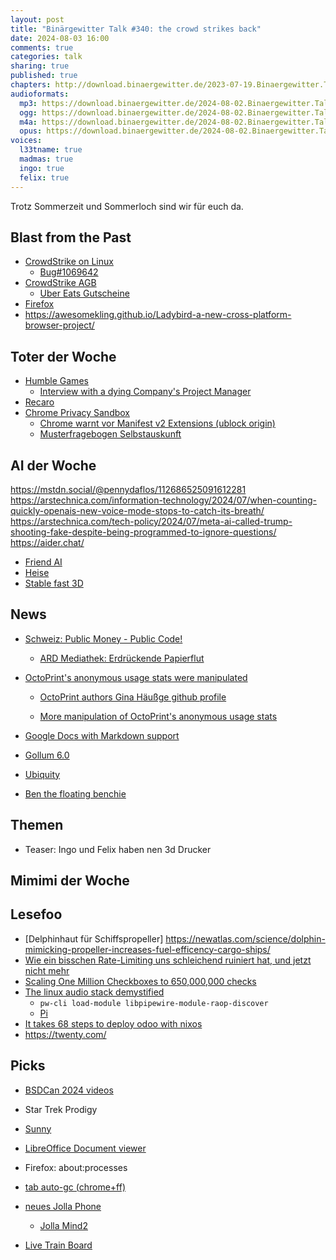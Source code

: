 ```yaml
---
layout: post
title: "Binärgewitter Talk #340: the crowd strikes back"
date: 2024-08-03 16:00
comments: true
categories: talk
sharing: true
published: true
chapters: http://download.binaergewitter.de/2023-07-19.Binaergewitter.Talk.340.chapters.txt
audioformats:
  mp3: https://download.binaergewitter.de/2024-08-02.Binaergewitter.Talk.341.mp3
  ogg: https://download.binaergewitter.de/2024-08-02.Binaergewitter.Talk.341.ogg
  m4a: https://download.binaergewitter.de/2024-08-02.Binaergewitter.Talk.341.m4a
  opus: https://download.binaergewitter.de/2024-08-02.Binaergewitter.Talk.341.opus
voices:
  l33tname: true
  madmas: true
  ingo: true
  felix: true
---
```

Trotz Sommerzeit und Sommerloch sind wir für euch da.

## Blast from the Past
- [CrowdStrike on Linux](https://access.redhat.com/solutions/7068083 )
  * [Bug#1069642]( https://lists.debian.org/debian-kernel/2024/04/msg00202.html )
- [CrowdStrike AGB]( https://blog.binaergewitter.de/2024/07/20/binaergewitter-talk-number-340-crowdstrike#isso-2478 )
  - [Uber Eats Gutscheine]( https://www.pcgamer.com/software/windows/after-crashing-85-million-computers-crowdstrike-says-sorry-to-its-partners-with-a-dollar10-uber-eats-gift-card-which-was-also-broken/ )
- [Firefox]( https://blog.binaergewitter.de/2024/07/20/binaergewitter-talk-number-340-crowdstrike#isso-2479 )
 - https://awesomekling.github.io/Ladybird-a-new-cross-platform-browser-project/

## Toter der Woche
- [Humble Games]( https://www.theverge.com/2024/8/2/24211410/humble-games-layoffs-indie-studios-uncertainty )
  - [Interview with a dying Company's Project Manager]( https://www.youtube.com/watch?v=YeNBsW0Slrk )
- [Recaro]( https://www.heise.de/news/Autozulieferer-Recaro-Automotive-stellt-Insolvenzantrag-9817512.html )
- [Chrome Privacy Sandbox]( https://www.heise.de/news/Privacy-Sandbox-vor-dem-Aus-Google-laesst-Drittanbieter-Cookies-weiter-zu-9809972.html )
  - [Chrome warnt vor Manifest v2 Extensions (ublock origin)]( https://github.com/uBlockOrigin/uBlock-issues/wiki/About-Google-Chrome%27s-%22This-extension-may-soon-no-longer-be-supported%22 )
  - [Musterfragebogen Selbstauskunft]( https://www.heise.de/news/DSGVO-So-nutzen-Sie-Ihre-Auskunftsrechte-4429886.html?seite=all )

## AI der Woche
https://mstdn.social/@pennydaflos/112686525091612281
https://arstechnica.com/information-technology/2024/07/when-counting-quickly-openais-new-voice-mode-stops-to-catch-its-breath/
https://arstechnica.com/tech-policy/2024/07/meta-ai-called-trump-shooting-fake-despite-being-programmed-to-ignore-questions/
https://aider.chat/ 
- [Friend AI]( https://www.wired.com/story/friend-ai-pendant/ )
 - [Heise]( https://www.heise.de/news/Der-KI-Freund-der-immer-mithoert-Schlimmer-als-Recall-9822605.html )
- [Stable fast 3D]( https://stability.ai/news/introducing-stable-fast-3d )

## News

- [Schweiz: Public Money - Public Code! ]( https://joinup.ec.europa.eu/collection/open-source-observatory-osor/news/new-open-source-law-switzerland )

    * [ARD Mediathek: Erdrückende Papierflut](https://www.ardmediathek.de/video/fakt/erdrueckende-papierflut/das-erste/Y3JpZDovL21kci5kZS9zZW5kdW5nLzI4MTA2MC8yMDI0MDcyMzIxNDUvZmFrdC0xNDEw)

- [OctoPrint's anonymous usage stats were manipulated]( https://octoprint.org/blog/2024/06/28/stats-manipulation/ )

    * [OctoPrint authors Gina Häußge github profile]( https://github.com/foosel )

    * [More manipulation of OctoPrint's anonymous usage stats]( https://octoprint.org/blog/2024/07/04/more-stats-manipulation/ )

- [Google Docs with Markdown support]( https://arstechnica.com/gadgets/2024/07/real-actual-markdown-support-is-arriving-in-google-docs-not-a-moment-too-soon/ )
- [Gollum 6.0]( https://github.com/gollum/gollum/wiki/6.0-Release-Notes )

- [Ubiquity ]( https://www.it-daily.net/it-sicherheit/cybercrime/ueber-20-000-kameras-und-router-von-ubiquiti-anfaellig-fuer-cyberangriffe )

- [Ben the floating benchie]( https://www.printables.com/model/377-ben-the-floating-benchmark-benchy )
## Themen
- Teaser: Ingo und Felix haben nen 3d Drucker


## Mimimi der Woche

## Lesefoo

- [Delphinhaut für Schiffspropeller] https://newatlas.com/science/dolphin-mimicking-propeller-increases-fuel-efficency-cargo-ships/
- [Wie ein bisschen Rate-Limiting uns schleichend ruiniert hat, und jetzt nicht mehr]( https://blog.uberspace.de/2024/07/wie-ein-bisschen-rate-limiting/ )
- [Scaling One Million Checkboxes to 650,000,000 checks]( https://eieio.games/essays/scaling-one-million-checkboxes/ )
- [The linux audio stack demystified]( https://blog.rtrace.io/posts/the-linux-audio-stack-demystified/ )
  - `pw-cli load-module libpipewire-module-raop-discover`
  - [Pi]( https://docs.pipewire.org/page_module_raop_discover.html )
- [It takes 68 steps to deploy odoo with nixos]( https://numtide.com/blog/it-takes-68-steps-to-deploy-odoo-with-nixos/ )
 - https://twenty.com/

## Picks

- [BSDCan 2024 videos]( https://www.youtube.com/playlist?list=PLeF8ZihVdpFfct_WnzwObWtj4y9qH3H7X )
- Star Trek Prodigy
- [Sunny]( https://www.apple.com/tv-pr/originals/sunny/ )
- [LibreOffice Document viewer]( https://f-droid.org/packages/org.documentfoundation.libreoffice/ )
- Firefox: about:processes
- [tab auto-gc (chrome+ff)]( https://github.com/Mic92/chrome-tab-gc )
- [neues Jolla Phone](https://www.youtube.com/watch?v=OVyOmaVySZc )

    - [Jolla Mind2](https://www.jollamind2.com/ )

- [Live Train Board]( https://www.ourkengineering.com/en/trainboard/ )
